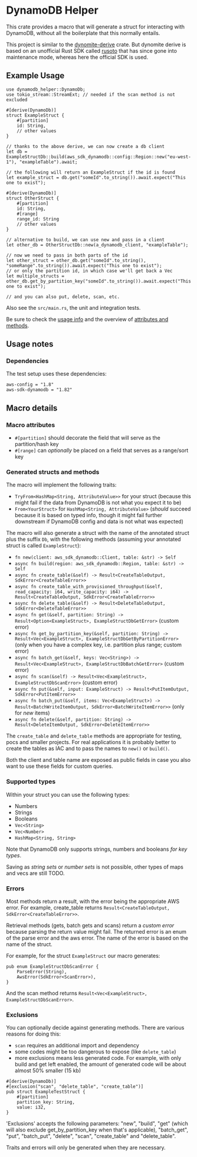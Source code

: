 # DynamoDB Helper

This crate provides a macro that will generate a struct for interacting with DynamoDB, without all the boilerplate that this normally entails.

This project is similar to the [dynomite-derive](https://crates.io/crates/dynomite-derive) crate. 
But dynomite derive is based on an unofficial Rust SDK called [rusoto](https://github.com/rusoto/rusoto) that has since gone into maintenance mode, whereas here the official SDK is used.

## Example Usage

```
use dynamodb_helper::DynamoDb;
use tokio_stream::StreamExt; // needed if the scan method is not excluded

#[derive(DynamoDb)]
struct ExampleStruct {
    #[partition]
    id: String,
    // other values
}

// thanks to the above derive, we can now create a db client
let db = ExampleStructDb::build(aws_sdk_dynamodb::config::Region::new("eu-west-1"), "exampleTable").await;

// the following will return an ExampleStruct if the id is found
let example_struct = db.get("someId".to_string()).await.expect("This one to exist");

#[derive(DynamoDb)]
struct OtherStruct {
    #[partition]
    id: String,
    #[range]
    range_id: String
    // other values
}

// alternative to build, we can use new and pass in a client
let other_db = OtherStructDb::new(a_dynamodb_client, "exampleTable");

// now we need to pass in both parts of the id
let other_struct = other_db.get("someId".to_string(), "someRange".to_string()).await.expect("This one to exist");
// or only the partition id, in which case we'll get back a Vec
let multiple_structs = other_db.get_by_partition_key("someId".to_string()).await.expect("This one to exist");

// and you can also put, delete, scan, etc.
```

Also see the `src/main.rs`, the unit and integration tests.

Be sure to check the [usage info](#usage-notes) and the overview of [attributes and methods](#macro-details).

## Usage notes

### Dependencies

The test setup uses these dependencies:

```
aws-config = "1.8"
aws-sdk-dynamodb = "1.82"
```

## Macro details

### Macro attributes

- `#[partition]` should decorate the field that will serve as the partition/hash key
- `#[range]` can *optionally* be placed on a field that serves as a range/sort key

### Generated structs and methods

The macro will implement the following traits:
- `TryFrom<HashMap<String, AttributeValue>>` for your struct (because this might fail if the data from DynamoDB is not what you expect it to be)
- `From<YourStruct>` for `HashMap<String, AttributeValue>` (*should* succeed because it is based on typed info, though it might fail further downstream if DynamoDB config and data is not what was expected)

The macro will also generate a struct with the name of the annotated struct plus the suffix `Db`, with the following methods (assuming your annotated struct is called `ExampleStruct`):
- `fn new(client: aws_sdk_dynamodb::Client, table: &str) -> Self`
- `async fn build(region: aws_sdk_dynamodb::Region, table: &str) -> Self`
- `async fn create_table(&self) -> Result<CreateTableOutput, SdkError<CreateTableError>>`
- `async fn create_table_with_provisioned_throughput(&self, read_capacity: i64, write_capacity: i64) -> Result<CreateTableOutput, SdkError<CreateTableError>>`
- `async fn delete_table(&self) -> Result<DeleteTableOutput, SdkError<DeleteTableError>>`
- `async fn get(&self, partition: String) -> Result<Option<ExampleStruct>, ExampleStructDbGetError>` (custom error)
- `async fn get_by_partition_key(&self, partition: String) -> Result<Vec<ExampleStruct>, ExampleStructDbGetByPartitionError>` (only when you have a complex key, i.e. partition plus range; custom error)
- `async fn batch_get(&self, keys: Vec<String>) -> Result<Vec<ExampleStruct>, ExampleStructDbBatchGetError>` (custom error)
- `async fn scan(&self) -> Result<Vec<ExampleStruct>, ExampleStructDbScanError>` (custom error)
- `async fn put(&self, input: ExampleStruct) -> Result<PutItemOutput, SdkError<PutItemError>>`
- `async fn batch_put(&self, items: Vec<ExampleStruct>) -> Result<BatchWriteItemOutput, SdkError<BatchWriteItemError>>` (only for *new* items)
- `async fn delete(&self, partition: String) -> Result<DeleteItemOutput, SdkError<DeleteItemError>>`

The `create_table` and `delete_table` methods are appropriate for testing, pocs and smaller projects. For real applications it is probably better to create the tables as IAC and to pass the names to `new()` or `build()`.

Both the client and table name are exposed as public fields in case you also want to use these fields for custom queries.

### Supported types

Within your struct you can use the following types:
- Numbers
- Strings
- Booleans
- `Vec<String>`
- `Vec<Number>`
- `HashMap<String, String>`

Note that DynamoDB only supports strings, numbers and booleans *for key types*.

Saving as *string sets* or *number sets* is not possible, other types of maps and vecs are still TODO.

### Errors

Most methods return a result, with the error being the appropriate AWS error. For example, create_table returns `Result<CreateTableOutput, SdkError<CreateTableError>>`.

Retrieval methods (gets, batch gets and scans) return a *custom error* because parsing the return value might fail. The returned error is an enum of the parse error and the aws error. The name of the error is based on the name of the struct.

For example, for the struct `ExampleStruct` our macro generates: 

```
pub enum ExampleStructDbScanError {
    ParseError(String),
    AwsError(SdkError<ScanError>),
}
```

And the scan method returns `Result<Vec<ExampleStruct>, ExampleStructDbScanError>`.

### Exclusions

You can optionally decide against generating methods. There are various reasons for doing this:
- `scan` requires an additional import and dependency
- some codes might be too dangerous to expose (like `delete_table`)
- more exclusions means less generated code. For example, with only build and get left enabled, the amount of generated code will be about almost 50% smaller (15 kb)

```
#[derive(DynamoDb)]
#[exclusion("scan", "delete_table", "create_table")]
pub struct ExampleTestStruct {
    #[partition]
    partition_key: String,
    value: i32,
}
```

'Exclusions' accepts the following parameters: "new", "build", "get" (which will also exclude get_by_partition_key when that's applicable), "batch_get", "put", "batch_put", "delete", "scan", "create_table" and "delete_table".

Traits and errors will only be generated when they are necessary.

